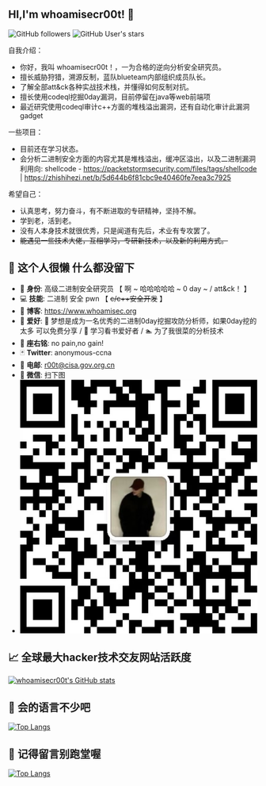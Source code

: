 
## HI,I'm whoamisecr00t! &#x1f44b;
![GitHub followers](https://img.shields.io/github/followers/whoamisecr00t?style=social)   ![GitHub User's stars](https://img.shields.io/github/stars/whoamisecr00t?style=social)

自我介绍：

- 你好，我叫 whoamisecr00t！，一为合格的逆向分析安全研究员。
- 擅长威胁狩猎，溯源反制，蓝队blueteam内部组织成员队长。
- 了解全部att&ck各种实战技术栈，并懂得如何反制对抗。
- 擅长使用codeql挖掘0day漏洞，目前停留在java等web前端项
- 最近研究使用codeql审计c++方面的堆栈溢出漏洞，还有自动化审计此漏洞gadget



一些项目：
- 目前还在学习状态。
- 会分析二进制安全方面的内容尤其是堆栈溢出，缓冲区溢出，以及二进制漏洞利用向: shellcode - https://packetstormsecurity.com/files/tags/shellcode | https://zhishihezi.net/b/5d644b6f81cbc9e40460fe7eea3c7925



希望自己：

- 认真思考，努力奋斗，有不断进取的专研精神，坚持不解。
- 学到老，活到老。
- 没有人本身技术就很优秀，只是闻道有先后，术业有专攻罢了。
- ~~能遇见一些技术大佬，互相学习，专研新技术，以及新的利用方式。~~ 



## &#x1f9f8; 这个人很懒 什么都没留下

- &#x1f481; **身份**: 高级二进制安全研究员 【 啊 ~ 哈哈哈哈哈 ~ 0 day  ~ / att&ck！ 】
- &#x1f4bb; **技能**: 二进制 安全 pwn 【 ~~c/c++安全开发~~ 】
- &#x1f4c3; **博客**: https://www.whoamisec.org
- &#x1f47e; **爱好**: &#x1f3b9; 梦想是成为一名优秀的二进制0day挖掘攻防分析师，如果0day挖的太多 可以免费分享 / &#x1f4d5; 学习看书爱好者 /  &#x1f3ca; 为了我很菜的分析技术
- &#x1f4ac; **座右铭**: no pain,no gain!
- &#x1f0cf; **Twitter**: anonymous-ccna
- &#x1f4e7; **电邮**: r00t@cisa.gov.org.cn
- &#x1f4f1; **微信**: 扫下图
- <img src="./wechat.jpg" width="512" height="512" />



## &#x1f4c8; 全球最大hacker技术交友网站活跃度

[![whoamisecr00t's GitHub stats](https://github-readme-stats.vercel.app/api?username=whoamisecr00t&show_icons=true)](https://whoamisecr00t.org)



## &#x1f4dd; 会的语言不少吧

[![Top Langs](https://github-readme-stats.vercel.app/api/top-langs/?username=whoamisecr00t&hide=html,css)](https://www.whoamisec.org)



## &#x1f92b; 记得留言别跑堂喔

[![Top Langs](https://profile-counter.glitch.me/whoamisecr00t/count.svg)](https://www.whoamisec.org)

